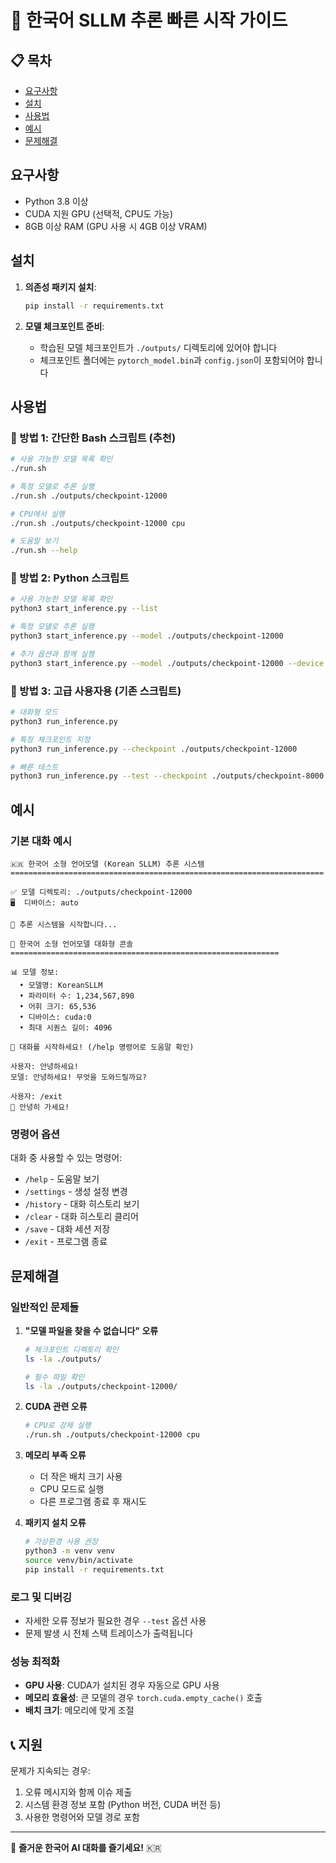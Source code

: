# 🚀 한국어 SLLM 추론 빠른 시작 가이드

## 📋 목차
- [요구사항](#요구사항)
- [설치](#설치)
- [사용법](#사용법)
- [예시](#예시)
- [문제해결](#문제해결)

## 요구사항

- Python 3.8 이상
- CUDA 지원 GPU (선택적, CPU도 가능)
- 8GB 이상 RAM (GPU 사용 시 4GB 이상 VRAM)

## 설치

1. **의존성 패키지 설치**:
   ```bash
   pip install -r requirements.txt
   ```

2. **모델 체크포인트 준비**:
   - 학습된 모델 체크포인트가 `./outputs/` 디렉토리에 있어야 합니다
   - 체크포인트 폴더에는 `pytorch_model.bin`과 `config.json`이 포함되어야 합니다

## 사용법

### 🎯 방법 1: 간단한 Bash 스크립트 (추천)

```bash
# 사용 가능한 모델 목록 확인
./run.sh

# 특정 모델로 추론 실행
./run.sh ./outputs/checkpoint-12000

# CPU에서 실행
./run.sh ./outputs/checkpoint-12000 cpu

# 도움말 보기
./run.sh --help
```

### 🐍 방법 2: Python 스크립트

```bash
# 사용 가능한 모델 목록 확인
python3 start_inference.py --list

# 특정 모델로 추론 실행
python3 start_inference.py --model ./outputs/checkpoint-12000

# 추가 옵션과 함께 실행
python3 start_inference.py --model ./outputs/checkpoint-12000 --device cpu --tokenizer ./tokenizer.json
```

### 🔧 방법 3: 고급 사용자용 (기존 스크립트)

```bash
# 대화형 모드
python3 run_inference.py

# 특정 체크포인트 지정
python3 run_inference.py --checkpoint ./outputs/checkpoint-12000

# 빠른 테스트
python3 run_inference.py --test --checkpoint ./outputs/checkpoint-8000
```

## 예시

### 기본 대화 예시

```
🇰🇷 한국어 소형 언어모델 (Korean SLLM) 추론 시스템
======================================================================

✅ 모델 디렉토리: ./outputs/checkpoint-12000
🖥️  디바이스: auto

🚀 추론 시스템을 시작합니다...

🤖 한국어 소형 언어모델 대화형 콘솔
============================================================

📊 모델 정보:
  • 모델명: KoreanSLLM
  • 파라미터 수: 1,234,567,890
  • 어휘 크기: 65,536
  • 디바이스: cuda:0
  • 최대 시퀀스 길이: 4096

💬 대화를 시작하세요! (/help 명령어로 도움말 확인)

사용자: 안녕하세요!
모델: 안녕하세요! 무엇을 도와드릴까요?

사용자: /exit
👋 안녕히 가세요!
```

### 명령어 옵션

대화 중 사용할 수 있는 명령어:
- `/help` - 도움말 보기
- `/settings` - 생성 설정 변경
- `/history` - 대화 히스토리 보기
- `/clear` - 대화 히스토리 클리어
- `/save` - 대화 세션 저장
- `/exit` - 프로그램 종료

## 문제해결

### 일반적인 문제들

1. **"모델 파일을 찾을 수 없습니다" 오류**
   ```bash
   # 체크포인트 디렉토리 확인
   ls -la ./outputs/
   
   # 필수 파일 확인
   ls -la ./outputs/checkpoint-12000/
   ```

2. **CUDA 관련 오류**
   ```bash
   # CPU로 강제 실행
   ./run.sh ./outputs/checkpoint-12000 cpu
   ```

3. **메모리 부족 오류**
   - 더 작은 배치 크기 사용
   - CPU 모드로 실행
   - 다른 프로그램 종료 후 재시도

4. **패키지 설치 오류**
   ```bash
   # 가상환경 사용 권장
   python3 -m venv venv
   source venv/bin/activate
   pip install -r requirements.txt
   ```

### 로그 및 디버깅

- 자세한 오류 정보가 필요한 경우 `--test` 옵션 사용
- 문제 발생 시 전체 스택 트레이스가 출력됩니다

### 성능 최적화

- **GPU 사용**: CUDA가 설치된 경우 자동으로 GPU 사용
- **메모리 효율성**: 큰 모델의 경우 `torch.cuda.empty_cache()` 호출
- **배치 크기**: 메모리에 맞게 조절

## 📞 지원

문제가 지속되는 경우:
1. 오류 메시지와 함께 이슈 제출
2. 시스템 환경 정보 포함 (Python 버전, CUDA 버전 등)
3. 사용한 명령어와 모델 경로 포함

---

🎉 **즐거운 한국어 AI 대화를 즐기세요!** 🇰🇷 